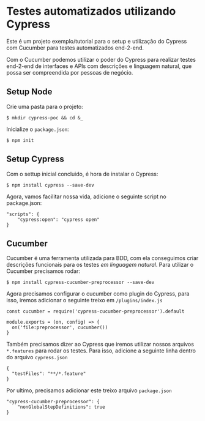 # Testes automatizados utilizando Cypress

Este é um projeto exemplo/tutorial para o setup e utilização do Cypress com Cucumber para testes automatizados end-2-end.

Com o Cucumber podemos utilizar o poder do Cypress para realizar testes end-2-end de interfaces e APIs com descrições e linguagem natural, que possa ser compreendida por pessoas de negócio.

## Setup Node

Crie uma pasta para o projeto:
```
$ mkdir cypress-poc && cd &_
```

Inicialize o ``package.json``:
```
$ npm init
```

## Setup Cypress

Com o settup inicial concluido, é hora de instalar o Cypress:
```
$ npm install cypress --save-dev
```

Agora, vamos facilitar nossa vida, adicione o seguinte script no package.json:
```
"scripts": {
    "cypress:open": "cypress open"
}
```

## Cucumber

Cucumber é uma ferramenta utilizada para BDD, com ela conseguimos criar descrições funcionais para os testes *em linguagem natural*. Para utilizar o Cucumber precisamos rodar:
```
$ npm install cypress-cucumber-preprocessor --save-dev
```

Agora precisamos configurar o cucumber como plugin do Cypress, para isso, iremos adicionar o seguinte treixo em ``/plugins/index.js``
```
const cucumber = require('cypress-cucumber-preprocessor').default

module.exports = (on, config) => {
  on('file:preprocessor', cucumber())
}
```

Também precisamos dizer ao Cypress que iremos utilizar nossos arquivos ``*.features`` para rodar os testes. Para isso, adicione a seguinte linha dentro do arquivo ``cypress.json``

```
{
  "testFiles": "**/*.feature"
}
```

Por ultimo, precisamos adicionar este treixo arquivo ``package.json``
```
"cypress-cucumber-preprocessor": {
    "nonGlobalStepDefinitions": true
}
```